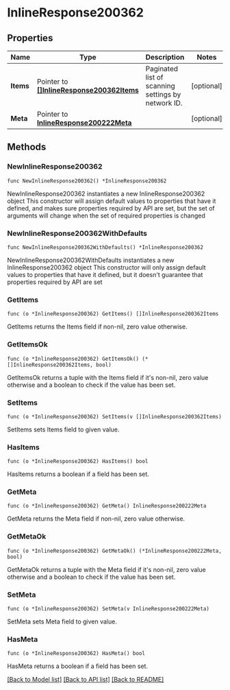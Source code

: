 # InlineResponse200362

## Properties

Name | Type | Description | Notes
------------ | ------------- | ------------- | -------------
**Items** | Pointer to [**[]InlineResponse200362Items**](InlineResponse200362Items.md) | Paginated list of scanning settings by network ID. | [optional] 
**Meta** | Pointer to [**InlineResponse200222Meta**](InlineResponse200222Meta.md) |  | [optional] 

## Methods

### NewInlineResponse200362

`func NewInlineResponse200362() *InlineResponse200362`

NewInlineResponse200362 instantiates a new InlineResponse200362 object
This constructor will assign default values to properties that have it defined,
and makes sure properties required by API are set, but the set of arguments
will change when the set of required properties is changed

### NewInlineResponse200362WithDefaults

`func NewInlineResponse200362WithDefaults() *InlineResponse200362`

NewInlineResponse200362WithDefaults instantiates a new InlineResponse200362 object
This constructor will only assign default values to properties that have it defined,
but it doesn't guarantee that properties required by API are set

### GetItems

`func (o *InlineResponse200362) GetItems() []InlineResponse200362Items`

GetItems returns the Items field if non-nil, zero value otherwise.

### GetItemsOk

`func (o *InlineResponse200362) GetItemsOk() (*[]InlineResponse200362Items, bool)`

GetItemsOk returns a tuple with the Items field if it's non-nil, zero value otherwise
and a boolean to check if the value has been set.

### SetItems

`func (o *InlineResponse200362) SetItems(v []InlineResponse200362Items)`

SetItems sets Items field to given value.

### HasItems

`func (o *InlineResponse200362) HasItems() bool`

HasItems returns a boolean if a field has been set.

### GetMeta

`func (o *InlineResponse200362) GetMeta() InlineResponse200222Meta`

GetMeta returns the Meta field if non-nil, zero value otherwise.

### GetMetaOk

`func (o *InlineResponse200362) GetMetaOk() (*InlineResponse200222Meta, bool)`

GetMetaOk returns a tuple with the Meta field if it's non-nil, zero value otherwise
and a boolean to check if the value has been set.

### SetMeta

`func (o *InlineResponse200362) SetMeta(v InlineResponse200222Meta)`

SetMeta sets Meta field to given value.

### HasMeta

`func (o *InlineResponse200362) HasMeta() bool`

HasMeta returns a boolean if a field has been set.


[[Back to Model list]](../README.md#documentation-for-models) [[Back to API list]](../README.md#documentation-for-api-endpoints) [[Back to README]](../README.md)


